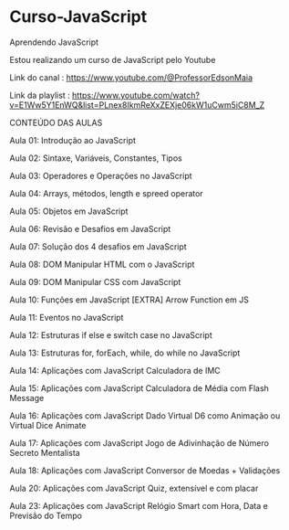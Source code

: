 # Curso-JavaScript
 Aprendendo JavaScript

Estou realizando um curso de JavaScript pelo Youtube


Link do canal : https://www.youtube.com/@ProfessorEdsonMaia

Link da playlist : https://www.youtube.com/watch?v=E1Ww5Y1EnWQ&list=PLnex8IkmReXxZEXje06kW1uCwm5iC8M_Z


CONTEÚDO DAS AULAS 

Aula 01: Introdução ao JavaScript

Aula 02: Sintaxe, Variáveis, Constantes, Tipos

Aula 03: Operadores e Operações no JavaScript

Aula 04: Arrays, métodos, length e spreed operator

Aula 05: Objetos em JavaScript

Aula 06: Revisão e Desafios em JavaScript

Aula 07: Solução dos 4 desafios em JavaScript

Aula 08: DOM Manipular HTML com o JavaScript

Aula 09: DOM Manipular CSS com JavaScript

Aula 10: Funções em JavaScript [EXTRA] Arrow Function em JS

Aula 11: Eventos no JavaScript

Aula 12: Estruturas if else e switch case no JavaScript

Aula 13: Estruturas for, forEach, while, do while no JavaScript

Aula 14: Aplicações com JavaScript Calculadora de IMC

Aula 15: Aplicações com JavaScript Calculadora de Média com Flash Message

Aula 16: Aplicações com JavaScript Dado Virtual D6 como Animação ou Virtual Dice Animate

Aula 17: Aplicações com JavaScript Jogo de Adivinhação de Número Secreto Mentalista

Aula 18: Aplicações com JavaScript Conversor de Moedas + Validações

Aula 20: Aplicações com JavaScript Quiz, extensível e com placar

Aula 23: Aplicações com JavaScript Relógio Smart com Hora, Data e Previsão do Tempo